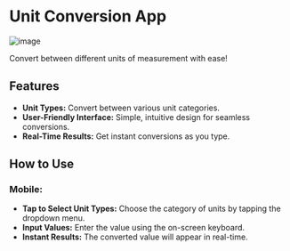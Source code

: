 # Unit Conversion App

![image](https://github.com/user-attachments/assets/3a06770c-781b-4485-8406-9cace7d8611e)

Convert between different units of measurement with ease!

## Features

- **Unit Types:** Convert between various unit categories.
- **User-Friendly Interface:** Simple, intuitive design for seamless conversions.
- **Real-Time Results:** Get instant conversions as you type.

## How to Use

### Mobile:
- **Tap to Select Unit Types:** Choose the category of units by tapping the dropdown menu.
- **Input Values:** Enter the value using the on-screen keyboard.
- **Instant Results:** The converted value will appear in real-time.
